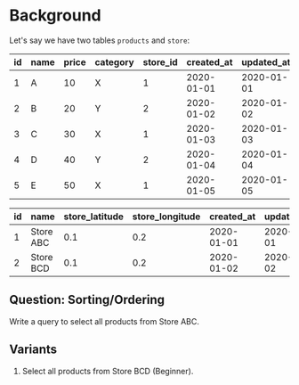 # Background

Let's say we have two tables `products` and `store`:

| id  | name | price | category | store_id | created_at | updated_at | deleted_at |
| --- | ---- | ----- | -------- | -------- | ---------- | ---------- | ---------- |
| 1   | A    | 10    | X        | 1        | 2020-01-01 | 2020-01-01 | NULL       |
| 2   | B    | 20    | Y        | 2        | 2020-01-02 | 2020-01-02 | NULL       |
| 3   | C    | 30    | X        | 1        | 2020-01-03 | 2020-01-03 | NULL       |
| 4   | D    | 40    | Y        | 2        | 2020-01-04 | 2020-01-04 | NULL       |
| 5   | E    | 50    | X        | 1        | 2020-01-05 | 2020-01-05 | NULL       |

| id  | name    | store_latitude | store_longitude | created_at | updated_at | deleted_at |
| --- | ------- | -------------- | --------------- | ---------- | ---------- | ---------- |
| 1   | Store ABC | 0.1            | 0.2             | 2020-01-01 | 2020-01-01 | NULL       |
| 2   | Store BCD | 0.1            | 0.2             | 2020-01-02 | 2020-01-02 | NULL       |

## Question: Sorting/Ordering

Write a query to select all products from Store ABC.

## Variants

1. Select all products from Store BCD (Beginner).

